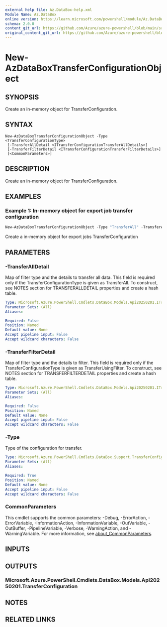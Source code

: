 ```yaml
---
external help file: Az.DataBox-help.xml
Module Name: Az.DataBox
online version: https://learn.microsoft.com/powershell/module/Az.DataBox/new-AzDataBoxTransferConfigurationObject
schema: 2.0.0
content_git_url: https://github.com/Azure/azure-powershell/blob/main/src/DataBox/DataBox/help/New-AzDataBoxTransferConfigurationObject.md
original_content_git_url: https://github.com/Azure/azure-powershell/blob/main/src/DataBox/DataBox/help/New-AzDataBoxTransferConfigurationObject.md
---
```


# New-AzDataBoxTransferConfigurationObject

## SYNOPSIS
Create an in-memory object for TransferConfiguration.

## SYNTAX

```
New-AzDataBoxTransferConfigurationObject -Type <TransferConfigurationType>
 [-TransferAllDetail <ITransferConfigurationTransferAllDetails>]
 [-TransferFilterDetail <ITransferConfigurationTransferFilterDetails>]
 [<CommonParameters>]
```

## DESCRIPTION
Create an in-memory object for TransferConfiguration.

## EXAMPLES

### Example 1: In-memory object for export job transfer configuration
```powershell
New-AzDataBoxTransferConfigurationObject -Type "TransferAll" -TransferAllDetail @{"IncludeDataAccountType"="StorageAccount";"IncludeTransferAllBlob"= "True"; "IncludeTransferAllFile"="True"}
```

Create a in-memory object for export jobs TransferConfiguration

## PARAMETERS

### -TransferAllDetail
Map of filter type and the details to transfer all data.
This field is required only if the TransferConfigurationType is given as TransferAll.
To construct, see NOTES section for TRANSFERALLDETAIL properties and create a hash table.

```yaml
Type: Microsoft.Azure.PowerShell.Cmdlets.DataBox.Models.Api20250201.ITransferConfigurationTransferAllDetails
Parameter Sets: (All)
Aliases:

Required: False
Position: Named
Default value: None
Accept pipeline input: False
Accept wildcard characters: False
```

### -TransferFilterDetail
Map of filter type and the details to filter.
This field is required only if the TransferConfigurationType is given as TransferUsingFilter.
To construct, see NOTES section for TRANSFERFILTERDETAIL properties and create a hash table.

```yaml
Type: Microsoft.Azure.PowerShell.Cmdlets.DataBox.Models.Api20250201.ITransferConfigurationTransferFilterDetails
Parameter Sets: (All)
Aliases:

Required: False
Position: Named
Default value: None
Accept pipeline input: False
Accept wildcard characters: False
```

### -Type
Type of the configuration for transfer.

```yaml
Type: Microsoft.Azure.PowerShell.Cmdlets.DataBox.Support.TransferConfigurationType
Parameter Sets: (All)
Aliases:

Required: True
Position: Named
Default value: None
Accept pipeline input: False
Accept wildcard characters: False
```

### CommonParameters
This cmdlet supports the common parameters: -Debug, -ErrorAction, -ErrorVariable, -InformationAction, -InformationVariable, -OutVariable, -OutBuffer, -PipelineVariable, -Verbose, -WarningAction, and -WarningVariable. For more information, see [about_CommonParameters](http://go.microsoft.com/fwlink/?LinkID=113216).

## INPUTS

## OUTPUTS

### Microsoft.Azure.PowerShell.Cmdlets.DataBox.Models.Api20250201.TransferConfiguration

## NOTES

## RELATED LINKS
